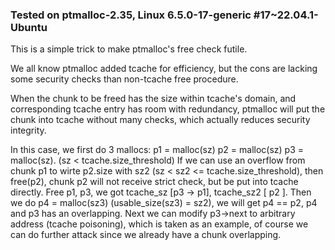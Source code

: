 ### Tested on ptmalloc-2.35, Linux 6.5.0-17-generic #17~22.04.1-Ubuntu 

This is a simple trick to make ptmalloc's free check futile.

We all know ptmalloc added tcache for efficiency, but the cons are lacking some security checks than non-tcache free procedure.

When the chunk to be freed has the size within tcache's domain, and corresponding tcache entry has room with redundancy,
ptmalloc will put the chunk into tcache without many checks, which actually reduces security integrity.

In this case, we first do 3 mallocs: p1 = malloc(sz) p2 = malloc(sz) p3 = malloc(sz). (sz < tcache.size_threshold)
If we can use an overflow from chunk p1 to wirte p2.size with sz2 (sz < sz2 <= tcache.size_threshold), then free(p2), chunk p2
will not receive strict check, but be put into tcache directly. Free p1, p3, we got tcache_sz [p3 -> p1], tcache_sz2 [ p2 ].
Then we do p4 = malloc(sz3) (usable_size(sz3) = sz2), we will get p4 == p2, p4 and p3 has an overlapping. Next we can modify
p3->next to arbitrary address (tcache poisoning), which is taken as an example, of course we can do further attack since we already
have a chunk overlapping.
